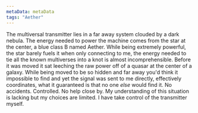 ```yaml
---
metaData: metaData
tags: "Aether"
---
```


The multiversal transmitter lies in a far away system clouded by a dark nebula. The energy needed to power the machine comes from the star at the center, a blue class B named Aether. While being extremely powerful, the star barely fuels it when only connecting to me, the energy needed to tie all the known multiverses into a knot is almost incomprehensible. Before it was moved it sat leeching the raw power off of a quasar at the center of a galaxy.
 While being moved to be so hidden and far away you'd think it impossible to find and yet the signal was sent to me directly, effectively coordinates, what it guaranteed is that no one *else* would find it. No accidents. Controlled. No help close by. 
My understanding of this situation is lacking but my choices are limited. I have take control of the transmitter myself.